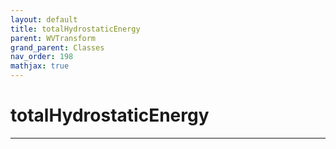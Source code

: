 ```yaml
---
layout: default
title: totalHydrostaticEnergy
parent: WVTransform
grand_parent: Classes
nav_order: 198
mathjax: true
---
```


#  totalHydrostaticEnergy




---

